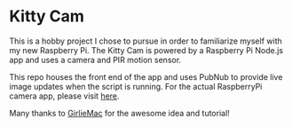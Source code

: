 # Kitty Cam

This is a hobby project I chose to pursue in order to familiarize myself with my new Raspberry Pi. The Kitty Cam is powered by a Raspberry Pi Node.js app and uses a camera and PIR motion sensor.  

This repo houses the front end of the app and uses PubNub to provide live image updates when the script is running. For the actual RaspberryPi camera app, please visit [here](https://github.com/meeshyd/KittyCam).

Many thanks to [GirlieMac](https://github.com/girliemac/RPi-KittyCam) for the awesome idea and tutorial!
